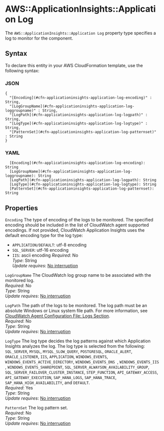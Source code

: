 # AWS::ApplicationInsights::Application Log<a name="aws-properties-applicationinsights-application-log"></a>

The `AWS::ApplicationInsights::Application Log` property type specifies a log to monitor for the component\.

## Syntax<a name="aws-properties-applicationinsights-application-log-syntax"></a>

To declare this entity in your AWS CloudFormation template, use the following syntax:

### JSON<a name="aws-properties-applicationinsights-application-log-syntax.json"></a>

```
{
  "[Encoding](#cfn-applicationinsights-application-log-encoding)" : String,
  "[LogGroupName](#cfn-applicationinsights-application-log-loggroupname)" : String,
  "[LogPath](#cfn-applicationinsights-application-log-logpath)" : String,
  "[LogType](#cfn-applicationinsights-application-log-logtype)" : String,
  "[PatternSet](#cfn-applicationinsights-application-log-patternset)" : String
}
```

### YAML<a name="aws-properties-applicationinsights-application-log-syntax.yaml"></a>

```
  [Encoding](#cfn-applicationinsights-application-log-encoding): String
  [LogGroupName](#cfn-applicationinsights-application-log-loggroupname): String
  [LogPath](#cfn-applicationinsights-application-log-logpath): String
  [LogType](#cfn-applicationinsights-application-log-logtype): String
  [PatternSet](#cfn-applicationinsights-application-log-patternset): String
```

## Properties<a name="aws-properties-applicationinsights-application-log-properties"></a>

`Encoding`  <a name="cfn-applicationinsights-application-log-encoding"></a>
The type of encoding of the logs to be monitored\. The specified encoding should be included in the list of CloudWatch agent supported encodings\. If not provided, CloudWatch Application Insights uses the default encoding type for the log type:  
+ `APPLICATION/DEFAULT`: utf\-8 encoding
+ `SQL_SERVER`: utf\-16 encoding
+ `IIS`: ascii encoding
*Required*: No  
*Type*: String  
*Update requires*: [No interruption](https://docs.aws.amazon.com/AWSCloudFormation/latest/UserGuide/using-cfn-updating-stacks-update-behaviors.html#update-no-interrupt)

`LogGroupName`  <a name="cfn-applicationinsights-application-log-loggroupname"></a>
The CloudWatch log group name to be associated with the monitored log\.  
*Required*: No  
*Type*: String  
*Update requires*: [No interruption](https://docs.aws.amazon.com/AWSCloudFormation/latest/UserGuide/using-cfn-updating-stacks-update-behaviors.html#update-no-interrupt)

`LogPath`  <a name="cfn-applicationinsights-application-log-logpath"></a>
The path of the logs to be monitored\. The log path must be an absolute Windows or Linux system file path\. For more information, see [CloudWatch Agent Configuration File: Logs Section](https://docs.aws.amazon.com/AmazonCloudWatch/latest/monitoring/CloudWatch-Agent-Configuration-File-Details.html#CloudWatch-Agent-Configuration-File-Logssection)\.  
*Required*: No  
*Type*: String  
*Update requires*: [No interruption](https://docs.aws.amazon.com/AWSCloudFormation/latest/UserGuide/using-cfn-updating-stacks-update-behaviors.html#update-no-interrupt)

`LogType`  <a name="cfn-applicationinsights-application-log-logtype"></a>
The log type decides the log patterns against which Application Insights analyzes the log\. The log type is selected from the following: `SQL_SERVER`, `MYSQL`, `MYSQL_SLOW_QUERY`, `POSTGRESQL`, `ORACLE_ALERT`, `ORACLE_LISTENER`, `IIS`, `APPLICATION`, `WINDOWS_EVENTS`, `WINDOWS_EVENTS_ACTIVE_DIRECTORY`, `WINDOWS_EVENTS_DNS `, `WINDOWS_EVENTS_IIS `, `WINDOWS_EVENTS_SHAREPOINT`, `SQL_SERVER_ALWAYSON_AVAILABILITY_GROUP`, `SQL_SERVER_FAILOVER_CLUSTER_INSTANCE`, `STEP_FUNCTION`, `API_GATEWAY_ACCESS`, `API_GATEWAY_EXECUTION`, `SAP_HANA_LOGS`, `SAP_HANA_TRACE`, `SAP_HANA_HIGH_AVAILABILITY`, and `DEFAULT`\.  
*Required*: Yes  
*Type*: String  
*Update requires*: [No interruption](https://docs.aws.amazon.com/AWSCloudFormation/latest/UserGuide/using-cfn-updating-stacks-update-behaviors.html#update-no-interrupt)

`PatternSet`  <a name="cfn-applicationinsights-application-log-patternset"></a>
The log pattern set\.  
*Required*: No  
*Type*: String  
*Update requires*: [No interruption](https://docs.aws.amazon.com/AWSCloudFormation/latest/UserGuide/using-cfn-updating-stacks-update-behaviors.html#update-no-interrupt)